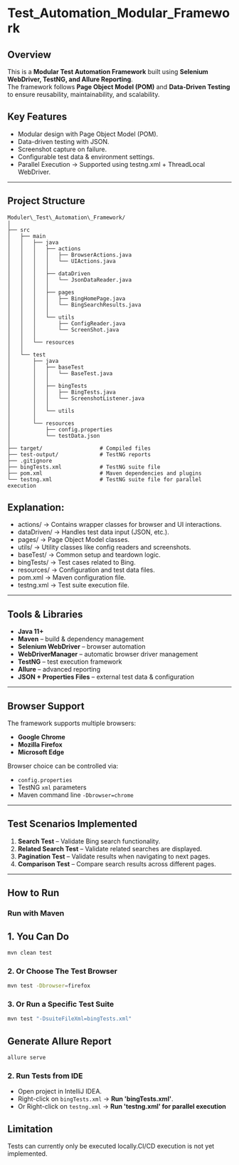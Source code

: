 # Test_Automation_Modular_Framework

## Overview
This is a **Modular Test Automation Framework** built using **Selenium WebDriver, TestNG, and Allure Reporting**.  
The framework follows **Page Object Model (POM)** and **Data-Driven Testing** to ensure reusability, maintainability, and scalability.

## Key Features 
* Modular design with Page Object Model (POM).
* Data-driven testing with JSON.
* Screenshot capture on failure.
* Configurable test data & environment settings.
* Parallel Execution → Supported using testng.xml + ThreadLocal WebDriver.
---

## Project Structure
```text
Moduler\_Test\_Automation\_Framework/
│
├── src
│   ├── main
│   │   ├── java
│   │   │   ├── actions
│   │   │   │   ├── BrowserActions.java
│   │   │   │   └── UIActions.java
│   │   │   │
│   │   │   ├── dataDriven
│   │   │   │   └── JsonDataReader.java
│   │   │   │
│   │   │   ├── pages
│   │   │   │   ├── BingHomePage.java
│   │   │   │   └── BingSearchResults.java
│   │   │   │
│   │   │   └── utils
│   │   │       ├── ConfigReader.java
│   │   │       └── ScreenShot.java
│   │   │
│   │   └── resources
│   │
│   └── test
│       ├── java
│       │   ├── baseTest
│       │   │   └── BaseTest.java
│       │   │
│       │   ├── bingTests
│       │   │   ├── BingTests.java
│       │   │   └── ScreenshotListener.java
│       │   │
│       │   └── utils
│       │
│       └── resources
│           ├── config.properties
│           └── testData.json
│
├── target/                  # Compiled files
├── test-output/             # TestNG reports
├── .gitignore
├── bingTests.xml            # TestNG suite file
├── pom.xml                  # Maven dependencies and plugins
└── testng.xml               # TestNG suite file for parallel execution

```

## Explanation:
* actions/ → Contains wrapper classes for browser and UI interactions.
* dataDriven/ → Handles test data input (JSON, etc.).
* pages/ → Page Object Model classes.
* utils/ → Utility classes like config readers and screenshots.
* baseTest/ → Common setup and teardown logic.
* bingTests/ → Test cases related to Bing.
* resources/ → Configuration and test data files.
* pom.xml → Maven configuration file.
* testng.xml → Test suite execution file.
---
## Tools & Libraries
- **Java 11+**
- **Maven** – build & dependency management
- **Selenium WebDriver** – browser automation
- **WebDriverManager** – automatic browser driver management
- **TestNG** – test execution framework
- **Allure** – advanced reporting
- **JSON + Properties Files** – external test data & configuration
---

## Browser Support
The framework supports multiple browsers:
- **Google Chrome**
- **Mozilla Firefox**
- **Microsoft Edge**

Browser choice can be controlled via:
- `config.properties`
- TestNG `xml` parameters
- Maven command line `-Dbrowser=chrome`

---

## Test Scenarios Implemented
1. **Search Test** – Validate Bing search functionality.
2. **Related Search Test** – Validate related searches are displayed.
3. **Pagination Test** – Validate results when navigating to next pages.
4. **Comparison Test** – Compare search results across different pages.

---

## How to Run

### Run with Maven

## 1. You Can Do
```bash
mvn clean test
```
### 2. Or Choose The Test Browser
```bash
mvn test -Dbrowser=firefox
```
### 3. Or Run a Specific Test Suite
```bash
mvn test "-DsuiteFileXml=bingTests.xml"
```
## Generate Allure Report
```bash
allure serve
```

### 2. Run Tests from IDE
* Open project in IntelliJ IDEA.
* Right-click on `bingTests.xml` → **Run 'bingTests.xml'**.
* Or Right-click on `testng.xml` → **Run 'testng.xml' for parallel execution**
  

## Limitation
Tests can currently only be executed locally.CI/CD execution is not yet implemented.

